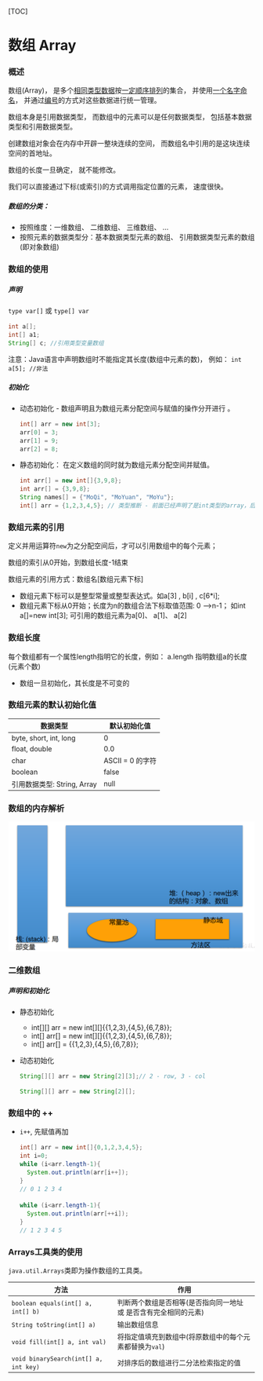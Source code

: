 [TOC]

# 数组 Array

### 概述  

数组(Array)， 是多个<u>相同类型数据</u>按<u>一定顺序排列</u>的集合， 并使用<u>一个名字命名</u>， 并通过<u>编号</u>的方式对这些数据进行统一管理。  

数组本身是引用数据类型， 而数组中的元素可以是任何数据类型， 包括基本数据类型和引用数据类型。  

创建数组对象会在内存中开辟一整块连续的空间， 而数组名中引用的是这块连续空间的首地址。  

数组的长度一旦确定， 就不能修改。  

我们可以直接通过下标(或索引)的方式调用指定位置的元素， 速度很快。  

##### 数组的分类：  

- 按照维度：一维数组、 二维数组、 三维数组、 …
- 按照元素的数据类型分：基本数据类型元素的数组、 引用数据类型元素的数组(即对象数组)  



### 数组的使用

##### 声明

```type var[]``` 或  ```type[] var  ```

```java
int a[];
int[] a1;
String[] c; //引用类型变量数组
```

注意：Java语言中声明数组时不能指定其长度(数组中元素的数)， 例如： ```int a[5]; //非法  ```

##### 初始化

- 动态初始化 - 数组声明且为数组元素分配空间与赋值的操作分开进行 。

  ```java
  int[] arr = new int[3];
  arr[0] = 3;
  arr[1] = 9;
  arr[2] = 8;
  ```

- 静态初始化：  在定义数组的同时就为数组元素分配空间并赋值。

  ```java
  int arr[] = new int[]{3,9,8};
  int arr[] = {3,9,8};
  String names[] = {"MoQi", "MoYuan", "MoYu"};
  int[] arr = {1,2,3,4,5}; // 类型推断 - 前面已经声明了是int类型的array，后面也不可能是其他类型了，可以省略new int[]
  ```

### 数组元素的引用  

定义并用运算符`new`为之分配空间后，才可以引用数组中的每个元素；  

数组的索引从0开始，到数组长度-1结束

数组元素的引用方式：数组名[数组元素下标]  

- 数组元素下标可以是整型常量或整型表达式。如a[3] , b[i] , c[6*i];  
- 数组元素下标从0开始；长度为n的数组合法下标取值范围: 0 —>n-1； 如int a[]=new int[3]; 可引用的数组元素为a[0]、 a[1]、 a[2] 

### 数组长度

每个数组都有一个属性length指明它的长度，例如： a.length 指明数组a的长度(元素个数)  

- 数组一旦初始化，其长度是不可变的 

### 数组元素的默认初始化值

| 数据类型                    | 默认初始化值     |
| --------------------------- | ---------------- |
| byte, short, int, long      | 0                |
| float, double               | 0.0              |
| char                        | ASCII = 0 的字符 |
| boolean                     | false            |
| 引用数据类型: String, Array | null             |

### 数组的内存解析

![image-20210321155222562](img/image-20210321155222562.png)



### 二维数组

##### 声明和初始化

- 静态初始化
  - int[][] arr = new int[][]{{1,2,3},{4,5},{6,7,8}};
  - int[] arr[] = new int[][]{{1,2,3},{4,5},{6,7,8}};
  - int[] arr[] = {{1,2,3},{4,5},{6,7,8}};

  

- 动态初始化

  ```java
  String[][] arr = new String[2][3];// 2 - row, 3 - col
  ```

  ```java
  String[][] arr = new String[2][];
  ```


### 数组中的 ++

- `i++`, 先赋值再加

  ```java
  int[] arr = new int[]{0,1,2,3,4,5};
  int i=0;
  while (i<arr.length-1){
  	System.out.println(arr[i++]);
  }
  // 0 1 2 3 4
  
  while (i<arr.length-1){
  	System.out.println(arr[++i]);
  }
  // 1 2 3 4 5
  ```




### Arrays工具类的使用

`java.util.Arrays`类即为操作数组的工具类。

| 方法                                  | 作用                                                         |
| ------------------------------------- | ------------------------------------------------------------ |
| `boolean equals(int[] a, int[] b)`    | 判断两个数组是否相等(是否指向同一地址 或 是否含有完全相同的元素) |
| `String toString(int[] a)`            | 输出数组信息                                                 |
| `void fill(int[] a, int val)`         | 将指定值填充到数组中(将原数组中的每个元素都替换为`val`)      |
| `void binarySearch(int[] a, int key)` | 对排序后的数组进行二分法检索指定的值                         |

